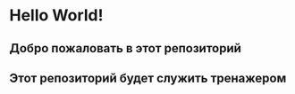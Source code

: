 # Hello World!


## Добро пожаловать в этот репозиторий

## Этот репозиторий будет служить тренажером
